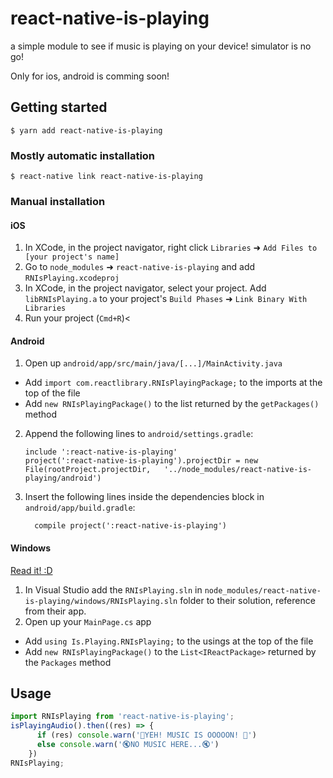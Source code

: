 
# react-native-is-playing

a simple module to see if music is playing on your device! 
simulator is no go!

Only for ios, android is comming soon!

## Getting started

`$ yarn add react-native-is-playing`

### Mostly automatic installation

`$ react-native link react-native-is-playing`

### Manual installation


#### iOS

1. In XCode, in the project navigator, right click `Libraries` ➜ `Add Files to [your project's name]`
2. Go to `node_modules` ➜ `react-native-is-playing` and add `RNIsPlaying.xcodeproj`
3. In XCode, in the project navigator, select your project. Add `libRNIsPlaying.a` to your project's `Build Phases` ➜ `Link Binary With Libraries`
4. Run your project (`Cmd+R`)<

#### Android

1. Open up `android/app/src/main/java/[...]/MainActivity.java`
  - Add `import com.reactlibrary.RNIsPlayingPackage;` to the imports at the top of the file
  - Add `new RNIsPlayingPackage()` to the list returned by the `getPackages()` method
2. Append the following lines to `android/settings.gradle`:
  	```
  	include ':react-native-is-playing'
  	project(':react-native-is-playing').projectDir = new File(rootProject.projectDir, 	'../node_modules/react-native-is-playing/android')
  	```
3. Insert the following lines inside the dependencies block in `android/app/build.gradle`:
  	```
      compile project(':react-native-is-playing')
  	```

#### Windows
[Read it! :D](https://github.com/ReactWindows/react-native)

1. In Visual Studio add the `RNIsPlaying.sln` in `node_modules/react-native-is-playing/windows/RNIsPlaying.sln` folder to their solution, reference from their app.
2. Open up your `MainPage.cs` app
  - Add `using Is.Playing.RNIsPlaying;` to the usings at the top of the file
  - Add `new RNIsPlayingPackage()` to the `List<IReactPackage>` returned by the `Packages` method


## Usage
```javascript
import RNIsPlaying from 'react-native-is-playing';
isPlayingAudio().then((res) => {
      if (res) console.warn('💃YEH! MUSIC IS OOOOON! 🤘')
      else console.warn('🔇NO MUSIC HERE...🔇')
    })
RNIsPlaying;
```
  
